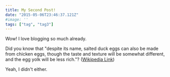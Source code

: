```yaml
---
title: My Second Post!
date: "2015-05-06T23:46:37.121Z"
#image: ''
tags: ["tag", "tag3"]
---
```


Wow! I love blogging so much already.

Did you know that "despite its name, salted duck eggs can also be made from
chicken eggs, though the taste and texture will be somewhat different, and the
egg yolk will be less rich."?
([Wikipedia Link](http://en.wikipedia.org/wiki/Salted_duck_egg))

Yeah, I didn't either.
